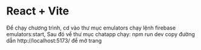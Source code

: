 # React + Vite
Để chạy chương trình, cd vào thư mục emulators chạy lệnh firebase emulators:start,
Sau đó về thư mục chatapp chạy: npm run dev
copy đường dẫn http://localhost:5173/ để mở trang 
